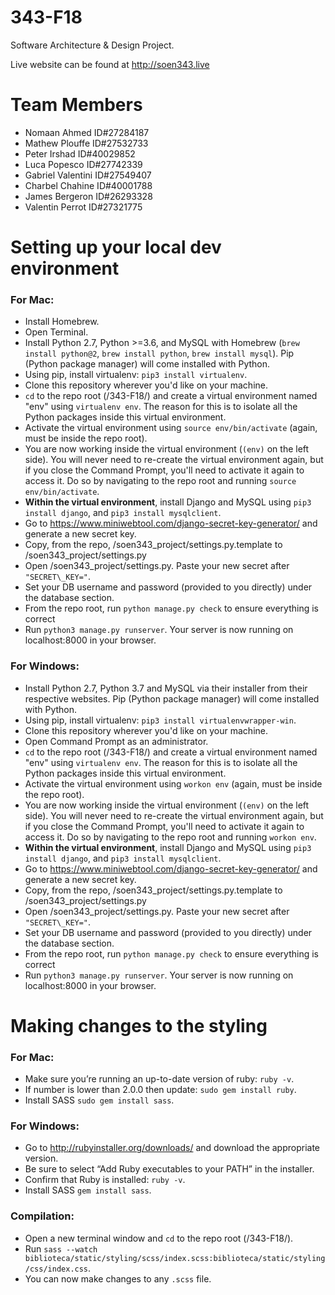 # 343-F18
Software Architecture &amp; Design Project.

Live website can be found at http://soen343.live

# Team Members
- Nomaan Ahmed ID#27284187
- Mathew Plouffe ID#27532733
- Peter Irshad ID#40029852
- Luca Popesco ID#27742339
- Gabriel Valentini ID#27549407
- Charbel Chahine ID#40001788
- James Bergeron ID#26293328
- Valentin Perrot ID#27321775

# Setting up your local dev environment

### For Mac:
* Install Homebrew.
* Open Terminal.
* Install Python 2.7, Python >=3.6, and MySQL with Homebrew (`brew install python@2`, `brew install python`, `brew install mysql`). Pip (Python package manager) will come installed with Python.
* Using pip, install virtualenv: `pip3 install virtualenv`.
* Clone this repository wherever you'd like on your machine.
* `cd` to the repo root (/343-F18/) and create a virtual environment named "env" using `virtualenv env`. The reason for this is to isolate all the Python packages inside this virtual environment.
* Activate the virtual environment using `source env/bin/activate` (again, must be inside the repo root).
* You are now working inside the virtual environment (`(env)` on the left side). You will never need to re-create the virtual environment again, but if you close the Command Prompt, you'll need to activate it again to access it. Do so by navigating to the repo root and running `source env/bin/activate`.
* **Within the virtual environment**, install Django and MySQL using `pip3 install django`, and `pip3 install mysqlclient`.
* Go to https://www.miniwebtool.com/django-secret-key-generator/ and generate a new secret key.
* Copy, from the repo, /soen343_project/settings.py.template to /soen343_project/settings.py
* Open /soen343_project/settings.py. Paste your new secret after `"SECRET\_KEY="`.
* Set your DB username and password (provided to you directly) under the database section.
* From the repo root, run `python manage.py check` to ensure everything is correct
* Run `python3 manage.py runserver`. Your server is now running on localhost:8000 in your browser.

### For Windows:
* Install Python 2.7, Python 3.7 and MySQL via their installer from their respective websites. Pip (Python package manager) will come installed with Python.
* Using pip, install virtualenv: `pip3 install virtualenvwrapper-win`.
* Clone this repository wherever you'd like on your machine.
* Open Command Prompt as an administrator.
* `cd` to the repo root (/343-F18/) and create a virtual environment named "env" using `virtualenv env`. The reason for this is to isolate all the Python packages inside this virtual environment.
* Activate the virtual environment using `workon env` (again, must be inside the repo root).
* You are now working inside the virtual environment (`(env)` on the left side). You will never need to re-create the virtual environment again, but if you close the Command Prompt, you'll need to activate it again to access it. Do so by navigating to the repo root and running `workon env`.
* **Within the virtual environment**, install Django and MySQL using `pip3 install django`, and `pip3 install mysqlclient`.
* Go to https://www.miniwebtool.com/django-secret-key-generator/ and generate a new secret key.
* Copy, from the repo, /soen343_project/settings.py.template to /soen343_project/settings.py
* Open /soen343_project/settings.py. Paste your new secret after `"SECRET\_KEY="`.
* Set your DB username and password (provided to you directly) under the database section.
* From the repo root, run `python manage.py check` to ensure everything is correct
* Run `python3 manage.py runserver`. Your server is now running on localhost:8000 in your browser.

# Making changes to the styling

### For Mac:
* Make sure you’re running an up-to-date version of ruby: `ruby -v`.
* If number is lower than 2.0.0 then update: `sudo gem install ruby`.
* Install SASS `sudo gem install sass`.

### For Windows:
* Go to http://rubyinstaller.org/downloads/ and download the appropriate version.
* Be sure to select “Add Ruby executables to your PATH” in the installer.
* Confirm that Ruby is installed: `ruby -v`.
* Install SASS `gem install sass`.

### Compilation:
* Open a new terminal window and `cd` to the repo root (/343-F18/).
* Run `sass --watch biblioteca/static/styling/scss/index.scss:biblioteca/static/styling/css/index.css`.
* You can now make changes to any `.scss` file.
